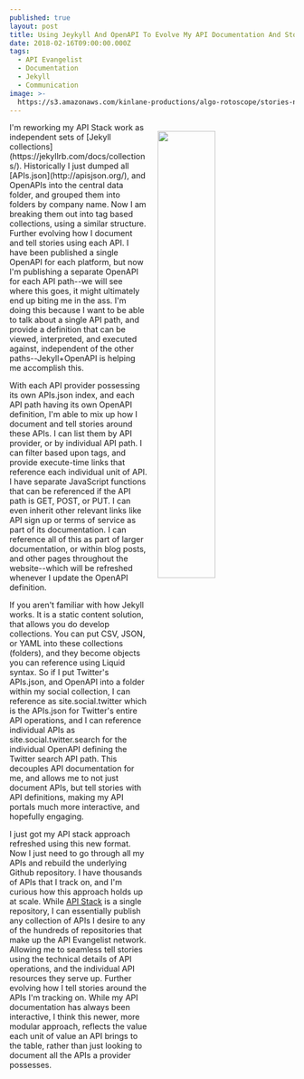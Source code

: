 ```yaml
---
published: true
layout: post
title: Using Jeykyll And OpenAPI To Evolve My API Documentation And Storytelling
date: 2018-02-16T09:00:00.000Z
tags:
  - API Evangelist
  - Documentation
  - Jekyll
  - Communication
image: >-
  https://s3.amazonaws.com/kinlane-productions/algo-rotoscope/stories-new/68_158_800_500_0_max_0_1_-1.jpg
---
```

<p><img src="https://s3.amazonaws.com/kinlane-productions/algo-rotoscope/stories-new/68_158_800_500_0_max_0_1_-1.jpg" align="right" width="45%" style="padding: 15px;" /></p>I'm reworking my API Stack work as independent sets of [Jekyll collections](https://jekyllrb.com/docs/collections/). Historically I just dumped all [APIs.json](http://apisjson.org/), and OpenAPIs into the central data folder, and grouped them into folders by company name. Now I am breaking them out into tag based collections, using a similar structure. Further evolving how I document and tell stories using each API. I have been published a single OpenAPI for each platform, but now I'm publishing a separate OpenAPI for each API path--we will see where this goes, it might ultimately end up biting me in the ass. I'm doing this because I want to be able to talk about a single API path, and provide a definition that can be viewed, interpreted, and executed against, independent of the other paths--Jekyll+OpenAPI is helping me accomplish this.

With each API provider possessing its own APIs.json index, and each API path having its own OpenAPI definition, I'm able to mix up how I document and tell stories around these APIs. I can list them by API provider, or by individual API path. I can filter based upon tags, and provide execute-time links that reference each individual unit of API. I have separate JavaScript functions that can be referenced if the API path is GET, POST, or PUT. I can even inherit other relevant links like API sign up or terms of service as part of its documentation. I can reference all of this as part of larger documentation, or within blog posts, and other pages throughout the website--which will be refreshed whenever I update the OpenAPI definition.

If you aren't familiar with how Jekyll works. It is a static content solution, that allows you do develop collections. You can put CSV, JSON, or YAML into these collections (folders), and they become objects you can reference using Liquid syntax. So if I put Twitter's APIs.json, and OpenAPI into a folder within my social collection, I can reference as site.social.twitter which is the APIs.json for Twitter's entire API operations, and I can reference individual APIs as site.social.twitter.search for the individual OpenAPI defining the Twitter search API path. This decouples API documentation for me, and allows me to not just document APIs, but tell stories with  API definitions, making my API portals much more interactive, and hopefully engaging.

I just got my API stack approach refreshed using this new format. Now I just need to go through all my APIs and rebuild the underlying Github repository. I have thousands of APIs that I track on, and I'm curious how this approach holds up at scale. While [API Stack](http://theapistack.com) is a single repository, I can essentially publish any collection of APIs I desire to any of the hundreds of repositories that make up the API Evangelist network. Allowing me to seamless tell stories using the technical details of API operations, and the individual API resources they serve up. Further evolving how I tell stories around the APIs I'm tracking on. While my API documentation has always been interactive, I think this newer, more modular approach, reflects the value each unit of value an API brings to the table, rather than just looking to document all the APIs a provider possesses.
